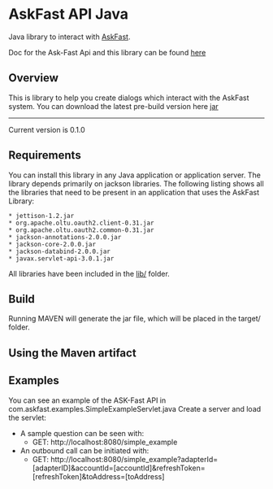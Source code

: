 AskFast API Java
================

Java library to interact with [AskFast](http://www.ask-fast.com).

Doc for the Ask-Fast Api and this library can be found [here](http://docs.askfast.apiary.io)

Overview
--------

This is library to help you create dialogs which interact with the AskFast system. You can download the latest pre-build version here
[jar](https://github.com/askfast/askfast-api-java/blob/master/bin/askfast-api-java-1.0.0.jar?raw=true)

------------

Current version is 0.1.0


Requirements
------------

You can install this library in any Java application or application server. The library depends primarily on jackson libraries. The following listing shows all the libraries that need to be present in an application that uses the AskFast Library:

	* jettison-1.2.jar
	* org.apache.oltu.oauth2.client-0.31.jar
	* org.apache.oltu.oauth2.common-0.31.jar
	* jackson-annotations-2.0.0.jar
	* jackson-core-2.0.0.jar
	* jackson-databind-2.0.0.jar
	* javax.servlet-api-3.0.1.jar

All libraries have been included in the [lib/](https://github.com/askfast/askfast-api-java/tree/master/lib) folder.

Build
-----
Running MAVEN will generate the jar file, which will be placed in the target/ folder.

Using the Maven artifact
------------------------

Examples
--------
You can see an example of the ASK-Fast API in com.askfast.examples.SimpleExampleServlet.java
Create a server and load the servlet: 
* A sample question can be seen with:
	* GET: http://localhost:8080/simple_example
* An outbound call can be initiated with:
	* GET: http://localhost:8080/simple_example?adapterId=[adapterID]&accountId=[accountId]&refreshToken=[refreshToken]&toAddress=[toAddress]

